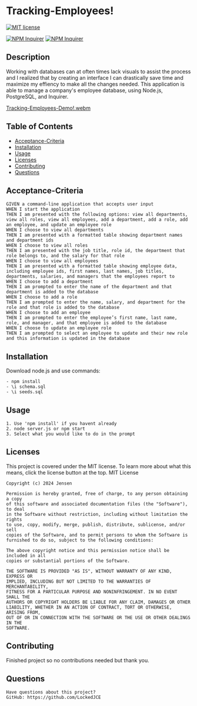# Tracking-Employees!
 [![MIT license](https://img.shields.io/badge/License-MIT-blue.svg)](https://lbesson.mit-license.org/)

 [![NPM Inquirer](https://img.shields.io/badge/NPM-Inquirer-red.svg)](https://www.npmjs.com/package/inquirer)
 [![NPM Inquirer](https://img.shields.io/badge/NPM-Postgres-red.svg)](https://www.npmjs.com/package/pg)
 
## Description
Working with databases can at often times lack visuals to assist the process and I realized that by creating an interface I can drastically save time and maximize my effiency to make all the changes needed.
This application is able to manage a company's employee database, using Node.js, PostgreSQL, and Inquirer.

[Tracking-Employees-Demo!.webm](https://github.com/LockedJCE/Tracking-Employees/assets/163614828/f4bd7742-76fd-4c33-ad7d-fce00722953d)


## Table of Contents
  * [Acceptance-Criteria](#acceptance-criteria)
  * [Installation](#installation)
  * [Usage](#usage)
  * [Licenses](#licenses)
  * [Contributing](#contributing)
  * [Questions](#questions)
## Acceptance-Criteria
    GIVEN a command-line application that accepts user input
    WHEN I start the application
    THEN I am presented with the following options: view all departments, view all roles, view all employees, add a department, add a role, add an employee, and update an employee role
    WHEN I choose to view all departments
    THEN I am presented with a formatted table showing department names and department ids
    WHEN I choose to view all roles
    THEN I am presented with the job title, role id, the department that role belongs to, and the salary for that role
    WHEN I choose to view all employees
    THEN I am presented with a formatted table showing employee data, including employee ids, first names, last names, job titles, departments, salaries, and managers that the employees report to
    WHEN I choose to add a department
    THEN I am prompted to enter the name of the department and that department is added to the database
    WHEN I choose to add a role
    THEN I am prompted to enter the name, salary, and department for the role and that role is added to the database
    WHEN I choose to add an employee
    THEN I am prompted to enter the employee’s first name, last name, role, and manager, and that employee is added to the database
    WHEN I choose to update an employee role
    THEN I am prompted to select an employee to update and their new role and this information is updated in the database 
  ## Installation
  Download node.js and use commands:

    - npm install
    - \i schema.sql
    - \i seeds.sql

  ## Usage
    1. Use 'npm install' if you havent already
    2. node server.js or npm start
    3. Select what you would like to do in the prompt
  ## Licenses
  This project is covered under the MIT license. To learn more about what this means, click the license button at the top.
  MIT License

    Copyright (c) 2024 Jensen

    Permission is hereby granted, free of charge, to any person obtaining a copy
    of this software and associated documentation files (the "Software"), to deal
    in the Software without restriction, including without limitation the rights
    to use, copy, modify, merge, publish, distribute, sublicense, and/or sell
    copies of the Software, and to permit persons to whom the Software is
    furnished to do so, subject to the following conditions:

    The above copyright notice and this permission notice shall be included in all
    copies or substantial portions of the Software.

    THE SOFTWARE IS PROVIDED "AS IS", WITHOUT WARRANTY OF ANY KIND, EXPRESS OR
    IMPLIED, INCLUDING BUT NOT LIMITED TO THE WARRANTIES OF MERCHANTABILITY,
    FITNESS FOR A PARTICULAR PURPOSE AND NONINFRINGEMENT. IN NO EVENT SHALL THE
    AUTHORS OR COPYRIGHT HOLDERS BE LIABLE FOR ANY CLAIM, DAMAGES OR OTHER
    LIABILITY, WHETHER IN AN ACTION OF CONTRACT, TORT OR OTHERWISE, ARISING FROM,
    OUT OF OR IN CONNECTION WITH THE SOFTWARE OR THE USE OR OTHER DEALINGS IN THE
    SOFTWARE.
  ## Contributing
  Finished project so no contributions needed but thank you.
  ## Questions
    Have questions about this project?  
    GitHub: https://github.com/LockedJCE  
